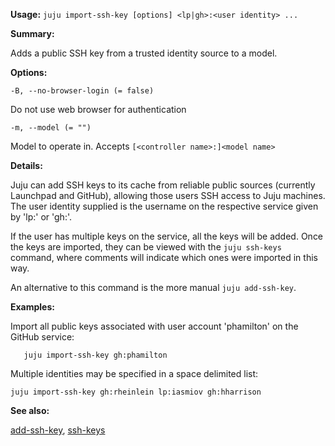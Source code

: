**Usage:** `juju import-ssh-key [options] <lp|gh>:<user identity> ...`

**Summary:**

Adds a public SSH key from a trusted identity source to a model.

**Options:**

`-B, --no-browser-login (= false)`

Do not use web browser for authentication

`-m, --model (= "")`

Model to operate in. Accepts `[<controller name>:]<model name>`

**Details:**

Juju can add SSH keys to its cache from reliable public sources (currently Launchpad and GitHub), allowing those users SSH access to Juju machines. The user identity supplied is the username on the respective service given by 'lp:' or 'gh:'.

If the user has multiple keys on the service, all the keys will be added. Once the keys are imported, they can be viewed with the `juju ssh-keys` command, where comments will indicate which ones were imported in this way.

An alternative to this command is the more manual `juju add-ssh-key`.

**Examples:**

Import all public keys associated with user account 'phamilton' on the GitHub service:

`   juju import-ssh-key gh:phamilton`

Multiple identities may be specified in a space delimited list:

`juju import-ssh-key gh:rheinlein lp:iasmiov gh:hharrison`

**See also:**

[add-ssh-key](https://discourse.jujucharms.com/t/command-add-ssh-key/1676), [ssh-keys](https://discourse.jujucharms.com/t/command-ssh-keys/1835)
